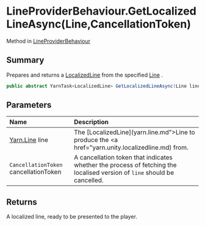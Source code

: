 # LineProviderBehaviour.GetLocalizedLineAsync(Line,CancellationToken)

Method in [LineProviderBehaviour](/docs/api/csharp/yarn.unity.lineproviderbehaviour.md)

## Summary


Prepares and returns a  [LocalizedLine](yarn.unity.localizedline.md)  from the specified
[Line](yarn.line.md) .


```csharp
public abstract YarnTask<LocalizedLine> GetLocalizedLineAsync(Line line, CancellationToken cancellationToken);
```

## Parameters

|Name|Description|
|:---|:---|
|[Yarn.Line](/docs/api/csharp/yarn.line.md) line|The  [LocalizedLine](yarn.line.md">Line</a>  to produce the  <a href="yarn.unity.localizedline.md)  from.|
|`CancellationToken` cancellationToken|A cancellation token that indicates whether the process of fetching the localised version of  `line`  should be cancelled.|

## Returns

A localized line, ready to be presented to the
player.

